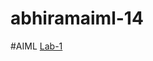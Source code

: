 # abhiramaiml-14
#AIML
[Lab-1](https://github.com/Abhiram1570/abhiramaiml-14/blob/main/LAB1.ipynb)

